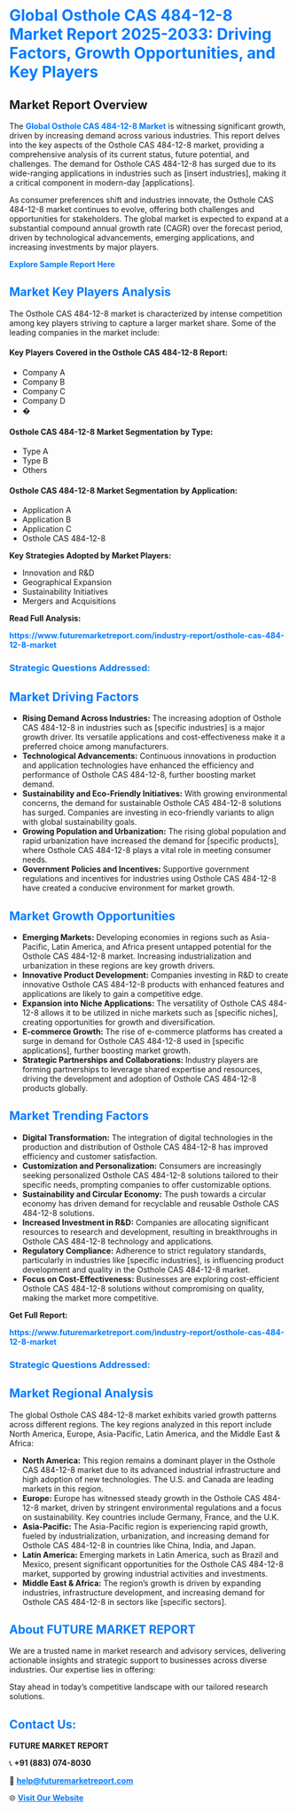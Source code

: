 <h1 style="color: #007BFF;">Global Osthole CAS 484-12-8 Market Report 2025-2033: Driving Factors, Growth Opportunities, and Key Players</h1>

<section id="overview">
<h2>Market Report Overview</h2>
<p>The <a href="https://www.futuremarketreport.com/industry-report/osthole-cas-484-12-8-market" style="color: #007BFF; text-decoration: none;"><strong>Global Osthole CAS 484-12-8 Market</strong></a> is witnessing significant growth, driven by increasing demand across various industries. This report delves into the key aspects of the Osthole CAS 484-12-8 market, providing a comprehensive analysis of its current status, future potential, and challenges. The demand for Osthole CAS 484-12-8 has surged due to its wide-ranging applications in industries such as [insert industries], making it a critical component in modern-day [applications].</p>
<p>As consumer preferences shift and industries innovate, the Osthole CAS 484-12-8 market continues to evolve, offering both challenges and opportunities for stakeholders. The global market is expected to expand at a substantial compound annual growth rate (CAGR) over the forecast period, driven by technological advancements, emerging applications, and increasing investments by major players.</p>
</section>

<section id="overview">
<p><a href="https://www.futuremarketreport.com/request-sample/reportId=110772" style="color: #007BFF; text-decoration: none;"><strong>Explore Sample Report Here</strong></a></p>
</section>

<section id="key-players">
<h2 style="color: #007BFF;">Market Key Players Analysis</h2>
<p>The Osthole CAS 484-12-8 market is characterized by intense competition among key players striving to capture a larger market share. Some of the leading companies in the market include:</p>
<h4>Key Players Covered in the Osthole CAS 484-12-8 Report:</h4>
<ul><li>Company A</li><li>Company B</li><li>Company C</li><li>Company D</li><li>�</li></ul>
<h4>Osthole CAS 484-12-8 Market Segmentation by Type:</h4>
<ul><li>Type A</li><li>Type B</li><li>Others</li></ul>

<h4>Osthole CAS 484-12-8 Market Segmentation by Application:</h4>
<ul><li>Application A</li><li>Application B</li><li>Application C</li><li>Osthole CAS 484-12-8</li></ul>
<p><strong>Key Strategies Adopted by Market Players:</strong></p>
<ul>
<li>Innovation and R&D</li>
<li>Geographical Expansion</li>
<li>Sustainability Initiatives</li>
<li>Mergers and Acquisitions</li>
</ul>
</section>

<section>
<p><strong>Read Full Analysis: </strong></p><a href="https://www.futuremarketreport.com/industry-report/osthole-cas-484-12-8-market" style="color: #007BFF; text-decoration: none;"><strong>https://www.futuremarketreport.com/industry-report/osthole-cas-484-12-8-market</strong></a>
<h3 style="color: #007BFF;">Strategic Questions Addressed:</h3>
</section>

<section id="driving-factors">
<h2 style="color: #007BFF;">Market Driving Factors</h2>
<ul>
<li><strong>Rising Demand Across Industries:</strong> The increasing adoption of Osthole CAS 484-12-8 in industries such as [specific industries] is a major growth driver. Its versatile applications and cost-effectiveness make it a preferred choice among manufacturers.</li>
<li><strong>Technological Advancements:</strong> Continuous innovations in production and application technologies have enhanced the efficiency and performance of Osthole CAS 484-12-8, further boosting market demand.</li>
<li><strong>Sustainability and Eco-Friendly Initiatives:</strong> With growing environmental concerns, the demand for sustainable Osthole CAS 484-12-8 solutions has surged. Companies are investing in eco-friendly variants to align with global sustainability goals.</li>
<li><strong>Growing Population and Urbanization:</strong> The rising global population and rapid urbanization have increased the demand for [specific products], where Osthole CAS 484-12-8 plays a vital role in meeting consumer needs.</li>
<li><strong>Government Policies and Incentives:</strong> Supportive government regulations and incentives for industries using Osthole CAS 484-12-8 have created a conducive environment for market growth.</li>
</ul>
</section>

<section id="growth-opportunities">
<h2 style="color: #007BFF;">Market Growth Opportunities</h2>
<ul>
<li><strong>Emerging Markets:</strong> Developing economies in regions such as Asia-Pacific, Latin America, and Africa present untapped potential for the Osthole CAS 484-12-8 market. Increasing industrialization and urbanization in these regions are key growth drivers.</li>
<li><strong>Innovative Product Development:</strong> Companies investing in R&D to create innovative Osthole CAS 484-12-8 products with enhanced features and applications are likely to gain a competitive edge.</li>
<li><strong>Expansion into Niche Applications:</strong> The versatility of Osthole CAS 484-12-8 allows it to be utilized in niche markets such as [specific niches], creating opportunities for growth and diversification.</li>
<li><strong>E-commerce Growth:</strong> The rise of e-commerce platforms has created a surge in demand for Osthole CAS 484-12-8 used in [specific applications], further boosting market growth.</li>
<li><strong>Strategic Partnerships and Collaborations:</strong> Industry players are forming partnerships to leverage shared expertise and resources, driving the development and adoption of Osthole CAS 484-12-8 products globally.</li>
</ul>
</section>

<section id="trending-factors">
<h2 style="color: #007BFF;">Market Trending Factors</h2>
<ul>
<li><strong>Digital Transformation:</strong> The integration of digital technologies in the production and distribution of Osthole CAS 484-12-8 has improved efficiency and customer satisfaction.</li>
<li><strong>Customization and Personalization:</strong> Consumers are increasingly seeking personalized Osthole CAS 484-12-8 solutions tailored to their specific needs, prompting companies to offer customizable options.</li>
<li><strong>Sustainability and Circular Economy:</strong> The push towards a circular economy has driven demand for recyclable and reusable Osthole CAS 484-12-8 solutions.</li>
<li><strong>Increased Investment in R&D:</strong> Companies are allocating significant resources to research and development, resulting in breakthroughs in Osthole CAS 484-12-8 technology and applications.</li>
<li><strong>Regulatory Compliance:</strong> Adherence to strict regulatory standards, particularly in industries like [specific industries], is influencing product development and quality in the Osthole CAS 484-12-8 market.</li>
<li><strong>Focus on Cost-Effectiveness:</strong> Businesses are exploring cost-efficient Osthole CAS 484-12-8 solutions without compromising on quality, making the market more competitive.</li>
</ul>
</section>

<section>
<p><strong>Get Full Report: </strong></p><a href="https://www.futuremarketreport.com/industry-report/osthole-cas-484-12-8-market" style="color: #007BFF; text-decoration: none;"><strong>https://www.futuremarketreport.com/industry-report/osthole-cas-484-12-8-market</strong></a>
<h3 style="color: #007BFF;">Strategic Questions Addressed:</h3>
</section>


<section id="regional-analysis">
<h2 style="color: #007BFF;">Market Regional Analysis</h2>
<p>The global Osthole CAS 484-12-8 market exhibits varied growth patterns across different regions. The key regions analyzed in this report include North America, Europe, Asia-Pacific, Latin America, and the Middle East & Africa:</p>
<ul>
<li><strong>North America:</strong> This region remains a dominant player in the Osthole CAS 484-12-8 market due to its advanced industrial infrastructure and high adoption of new technologies. The U.S. and Canada are leading markets in this region.</li>
<li><strong>Europe:</strong> Europe has witnessed steady growth in the Osthole CAS 484-12-8 market, driven by stringent environmental regulations and a focus on sustainability. Key countries include Germany, France, and the U.K.</li>
<li><strong>Asia-Pacific:</strong> The Asia-Pacific region is experiencing rapid growth, fueled by industrialization, urbanization, and increasing demand for Osthole CAS 484-12-8 in countries like China, India, and Japan.</li>
<li><strong>Latin America:</strong> Emerging markets in Latin America, such as Brazil and Mexico, present significant opportunities for the Osthole CAS 484-12-8 market, supported by growing industrial activities and investments.</li>
<li><strong>Middle East & Africa:</strong> The region’s growth is driven by expanding industries, infrastructure development, and increasing demand for Osthole CAS 484-12-8 in sectors like [specific sectors].</li>
</ul>
</section>

<footer>
<h2 style="color: #007BFF;">About FUTURE MARKET REPORT</h2>
<p>We are a trusted name in market research and advisory services, delivering actionable insights and strategic support to businesses across diverse industries. Our expertise lies in offering:</p>

<p>Stay ahead in today’s competitive landscape with our tailored research solutions.</p>

<h2 style="color: #007BFF;">Contact Us:</h2>
<p><strong>FUTURE MARKET REPORT</strong></p>
<p>📞 <strong>+91 (883) 074-8030</strong></p>
<p>📧 <strong><a href="mailto:help@futuremarketreport.com" style="color: #007BFF;">help@futuremarketreport.com</a></strong></p>
<p>🌐 <strong><a href="https://www.futuremarketreport.com/" style="color: #007BFF;">Visit Our Website</a></strong></p>
</footer>